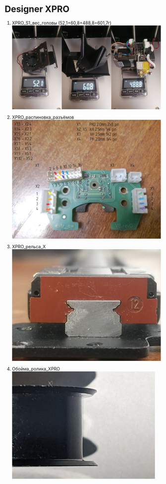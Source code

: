 # Designer XPRO

1. XPRO_S1_вес_головы (52,1+60,8+488,8=601,7г)
![XPRO_S1_вес_головы](./img/XPRO_S1_вес_головы.jpg)

2. XPRO_распиновка_разъёмов
![XPRO_распиновка_разъёмов](./img/XPRO_распиновка_разъёмов.jpg)

3. XPRO_рельса_X
![XPRO_рельса_X](./img/XPRO_рельса_X.jpg)

4. Обойма_ролика_XPRO
![Обойма_ролика_XPRO](./img/Обойма_ролика_XPRO.jpg)

